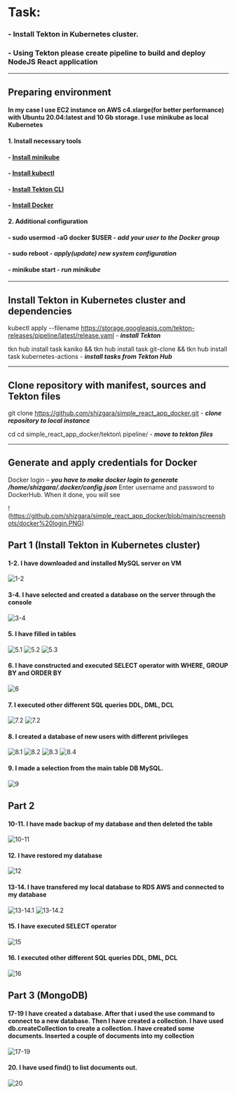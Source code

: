 # Task:
### - Install Tekton in Kubernetes cluster.
### - Using Tekton please create pipeline to build and deploy NodeJS React application


---


## Preparing environment

#### In my case I use EC2 instance on AWS c4.xlarge(for better performance) with Ubuntu 20.04:latest and 10 Gb storage. I use minikube as local Kubernetes

#### 1. Install necessary tools

####     - [Install minikube](https://minikube.sigs.k8s.io/docs/start/)
####     - [Install kubectl](https://kubernetes.io/docs/tasks/tools/install-kubectl-linux/)
####     - [Install Tekton CLI](https://tekton.dev/docs/cli/)
####     - [Install Docker](https://docs.docker.com/engine/install/ubuntu/)

#### 2. Additional configuration

####     - sudo usermod -aG docker $USER   - ***add your user to the Docker group***

####     - sudo reboot - ***apply(update) new system configuration***

####     - minikube start - ***run minikube***


---


## Install Tekton in Kubernetes cluster and dependencies

 kubectl apply --filename https://storage.googleapis.com/tekton-releases/pipeline/latest/release.yaml - ***install Tekton***

 tkn hub install task kaniko && tkn hub install task git-clone && tkn hub install task kubernetes-actions - ___install tasks from Tekton Hub___


 ---


## Clone repository with manifest, sources and Tekton files

git clone https://github.com/shizgara/simple_react_app_docker.git - ***clone repository to local instance***

cd cd simple_react_app_docker/tekton\ pipeline/ - ***move to tekton files***


---


## Generate and apply credentials for Docker

Docker login – ***you have to make docker login to generate  /home/shizgara/.docker/config.json***
Enter username and password to DockerHub. When it done, you will see

!(https://github.com/shizgara/simple_react_app_docker/blob/main/screenshots/docker%20login.PNG)










## Part 1 (Install Tekton in Kubernetes cluster)

#### 1-2. I have downloaded and installed  MySQL server on VM

![1-2](https://github.com/shizgara/DevOps_online_Rivne_2022Q1Q2/blob/master/m7/img/part%201/1.PNG)

#### 3-4. I have selected and created a database on the server through the console

![3-4](https://github.com/shizgara/DevOps_online_Rivne_2022Q1Q2/blob/master/m7/img/part%201/4.PNG)

#### 5. I have filled in tables

![5.1](https://github.com/shizgara/DevOps_online_Rivne_2022Q1Q2/blob/master/m7/img/part%201/5_1.PNG)
![5.2](https://github.com/shizgara/DevOps_online_Rivne_2022Q1Q2/blob/master/m7/img/part%201/5_2.PNG)
![5.3](https://github.com/shizgara/DevOps_online_Rivne_2022Q1Q2/blob/master/m7/img/part%201/5_3.PNG)

#### 6. I have constructed and executed SELECT operator with WHERE, GROUP BY and ORDER BY

![6](https://github.com/shizgara/DevOps_online_Rivne_2022Q1Q2/blob/master/m7/img/part%201/6.PNG)

#### 7. I executed other different SQL queries DDL, DML, DCL

![7.2](https://github.com/shizgara/DevOps_online_Rivne_2022Q1Q2/blob/master/m7/img/part%201/7_1.PNG)
![7.2](https://github.com/shizgara/DevOps_online_Rivne_2022Q1Q2/blob/master/m7/img/part%201/7_2.PNG)

#### 8. I created a database of new users with different privileges

![8.1](https://github.com/shizgara/DevOps_online_Rivne_2022Q1Q2/blob/master/m7/img/part%201/8_1.PNG)
![8.2](https://github.com/shizgara/DevOps_online_Rivne_2022Q1Q2/blob/master/m7/img/part%201/8_2.PNG)
![8.3](https://github.com/shizgara/DevOps_online_Rivne_2022Q1Q2/blob/master/m7/img/part%201/8_3.PNG)
![8.4](https://github.com/shizgara/DevOps_online_Rivne_2022Q1Q2/blob/master/m7/img/part%201/8_4.PNG)

#### 9. I made a selection from the main table DB MySQL.

![9](https://github.com/shizgara/DevOps_online_Rivne_2022Q1Q2/blob/master/m7/img/part%201/9.PNG)



## Part 2

#### 10-11. I have made backup of my database and then deleted the table

![10-11](https://github.com/shizgara/DevOps_online_Rivne_2022Q1Q2/blob/master/m7/img/part%202/10-11.PNG)

#### 12. I have restored my database

![12](https://github.com/shizgara/DevOps_online_Rivne_2022Q1Q2/blob/master/m7/img/part%202/12.PNG)

#### 13-14. I have transfered my local database to RDS AWS and connected to my database

![13-14.1](https://github.com/shizgara/DevOps_online_Rivne_2022Q1Q2/blob/master/m7/img/part%202/13_14_1.PNG)
![13-14.2](https://github.com/shizgara/DevOps_online_Rivne_2022Q1Q2/blob/master/m7/img/part%202/13_14_2.PNG)

#### 15. I have executed SELECT operator

![15](https://github.com/shizgara/DevOps_online_Rivne_2022Q1Q2/blob/master/m7/img/part%202/15.PNG)

#### 16. I executed other different SQL queries DDL, DML, DCL

![16](https://github.com/shizgara/DevOps_online_Rivne_2022Q1Q2/blob/master/m7/img/part%202/16.PNG)



## Part 3 (MongoDB)

#### 17-19 I have created a database.  After that i used the use command to connect to a new database. Then I have created a collection. I have used db.createCollection to create a collection. I have created some documents. Inserted a couple of documents into my collection

![17-19](https://github.com/shizgara/DevOps_online_Rivne_2022Q1Q2/blob/master/m7/img/part%203/7_3_1.PNG)

#### 20. I have  used find() to list documents out.

![20](https://github.com/shizgara/DevOps_online_Rivne_2022Q1Q2/blob/master/m7/img/part%203/7_3_2.PNG)

